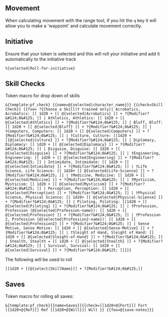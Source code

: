 
## Movement
When calculating movement with the range tool, if you hit the `q` key it will allow you to make a 'waypoint' and calculate movement correctly.

## Initiative
Ensure that your token is selected and this will roll your initiative and add it automatically to the initiative track
```
%{selected|Roll-for-initiative}
```

## Skill Checks

Token macro for drop down of skills
```
&{template:pf_check} {{name=@{selected|character_name}}} {{check=Skill Check}} {{foo= ?{Choose a Skill(† trained only)| Acrobatics, Acrobatics: [[ 1d20 + [[ @{selected|Acrobatics} ]] + ?{Modifier?&#124;0&#125; ]] | Athletics, Athletics: [[ 1d20 + [[ @{selected|Athletics} ]] + ?{Modifier?&#124;0&#125; ]] | Bluff, Bluff: [[ 1d20 + [[ @{selected|Bluff} ]] + ?{Modifier?&#124;0&#125; ]] | †Computers, Computers: [[ 1d20 + [[ @{selected|Computers} ]] + ?{Modifier?&#124;0&#125; ]] | †Culture, Culture: [[1d20 + [[@{selected|Culture} ]] + ?{Modifier?&#124;0&#125; ]] | Diplomacy, Diplomacy: [[ 1d20 + [[ @{selected|Diplomacy} ]] + ?{Modifier?&#124;0&#125; ]] | Disguise, Disguise: [[ 1d20 + [[ @{selected|Disguise} ]] + ?{Modifier?&#124;0&#125; ]] | †Engineering, Engineering: [[ 1d20 + [[ @{selected|Engineering} ]] + ?{Modifier?&#124;0&#125; ]] | Intimidate, Intimidate: [[ 1d20 + [[ @{selected|Intimidate} ]] + ?{Modifier?&#124;0&#125; ]] | †Life Science, Life Science: [[ 1d20+ [[ @{selected|Life-Science} ]] + ?{Modifier?&#124;0&#125; ]] | †Medicine, Medicine: [[ 1d20 + [[ @{selected|Medicine} ]] + ?{Modifier?&#124;0&#125; ]] | †Mysticism, Mysticism: [[ 1d20 + [[ @{selected|Mysticism} ]] + ?{Modifier?&#124;0&#125; ]] | Perception, Perception: [[ 1d20 + [[ @{selected|Perception} ]] + ?{Modifier?&#124;0&#125; ]] | †Physical Science, Physical Science: [[ 1d20+ [[ @{selected|Physical-Science} ]] + ?{Modifier?&#124;0&#125; ]] | Piloting, Piloting: [[1d20 + [[ @{selected|Piloting} ]] + ?{Modifier?&#124;0&#125; ]] | †Profession, Profession (@{selected|Profession-name}): [[ 1d20 + [[ @{selected|Profession} ]] + ?{Modifier?&#124;0&#125; ]] | †Profession 2, Profession (@{selected|Profession2-name}): [[ 1d20 + [[ @{selected|Profession2} ]] + ?{Modifier?&#124;0&#125; ]] | Sense Motive, Sense Motive: [[ 1d20 + [[ @{selected|Sense-Motive} ]] + ?{Modifier?&#124;0&#125; ]] | †Sleight of Hand, Sleight of Hand: [[ 1d20 + [[ @{selected|Sleight-of-Hand} ]] + ?{Modifier?&#124;0&#125; ]] | Stealth, Stealth = [[ 1d20 + [[ @{selected|Stealth} ]] + ?{Modifier?&#124;0&#125; ]] | Survival, Survival: [[ 1d20 + [[ @{selected|Survival} ]] + ?{Modifier?&#124;0&#125; ]]}}}
```

The following will be used to roll 
```
[[1d20 + [[@{select|SkillName}]] + ?{Modifier?&#124;0&#125;]]
```

## Saves
Token macro for rolling all saves:
```
&{template:pf_check}{{name=Saves}}{{check=[[1d20+@{Fort}]] Fort [[1d20+@{Ref}]] Ref [[1d20+@{Will}]] Will }} {{foo=@{save-notes}}}
```
